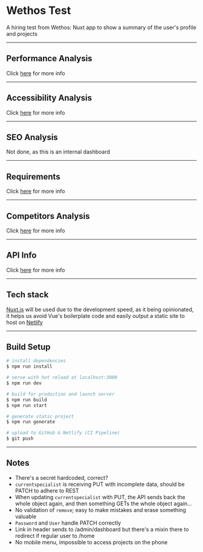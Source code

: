 # Wethos Test
A hiring test from Wethos: Nuxt app to show a summary of the user's profile and projects 

---

## Performance Analysis
Click [here](./docs/performance/PERFORMANCE.md) for more info 

---

## Accessibility Analysis
Click [here](./docs/a11y/A11Y.md) for more info 

---

## SEO Analysis
Not done, as this is an internal dashboard 

---

## Requirements
Click [here](./docs/reqs/REQUIREMENTS.md) for more info

---

## Competitors Analysis
Click [here](./docs/competitors/COMPANALYSIS.md) for more info

---

## API Info
Click [here](./docs/api/API.md) for more info 

---

## Tech stack

[Nuxt.js](https://nuxtjs.org/) will be used due to the development speed, as it being opinionated, it helps us avoid Vue's boilerplate code and easily output a static site to host on [Netlify](https://netlify.com)

---

## Build Setup

``` bash
# install dependencies
$ npm run install

# serve with hot reload at localhost:3000
$ npm run dev

# build for production and launch server
$ npm run build
$ npm run start

# generate static project
$ npm run generate

# upload to GitHub & Netlify (CI Pipeline)
$ git push
``` 

---

## Notes
- There's a secret hardcoded, correct?
- `currentspecialist` is receiving PUT with incomplete data, should be PATCH to adhere to REST
- When updating `currentspecialist` with PUT, the API sends back the whole object again, and then something GETs the whole object again...
- No validation of `remove`; easy to make mistakes and erase something valuable
- `Password` and `User` handle PATCH correctly
- Link in header sends to /admin/dashboard but there's a mixin there to redirect if regular user to /home
- No mobile menu, impossible to access projects on the phone